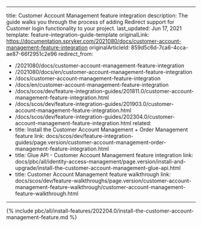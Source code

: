   
---
title: Customer Account Management feature integration
description: The guide walks you through the process of adding Redirect support for Customer login functionality to your project.
last_updated: Jun 17, 2021
template: feature-integration-guide-template
originalLink: https://documentation.spryker.com/2021080/docs/customer-account-management-feature-integration
originalArticleId: 859d5c6d-7ca6-4cca-ae87-66f2951c2e96
redirect_from:
  - /2021080/docs/customer-account-management-feature-integration
  - /2021080/docs/en/customer-account-management-feature-integration
  - /docs/customer-account-management-feature-integration
  - /docs/en/customer-account-management-feature-integration
  - /docs/scos/dev/feature-integration-guides/201811.0/customer-account-management-feature-integration.html
  - /docs/scos/dev/feature-integration-guides/201903.0/customer-account-management-feature-integration.html
  - /docs/scos/dev/feature-integration-guides/202304.0/customer-account-management-feature-integration.html
related:
  - title: Install the Customer Account Management + Order Management feature
    link: docs/scos/dev/feature-integration-guides/page.version/customer-account-management-order-management-feature-integration.html
  - title: Glue API - Customer Account Management feature integration
    link: docs/pbc/all/identity-access-management/page.version/install-and-upgrade/install-the-customer-account-management-glue-api.html
  - title: Customer Account Management feature walkthrough
    link: docs/scos/dev/feature-walkthroughs/page.version/customer-account-management-feature-walkthrough/customer-account-management-feature-walkthrough.html
---

{% include pbc/all/install-features/202204.0/install-the-customer-account-management-feature.md %} <!-- To edit, see /_includes/pbc/all/install-features/202204.0/install-the-customer-account-management-feature.md -->
